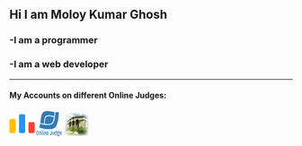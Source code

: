<h2>Hi I am <string>Moloy Kumar Ghosh</strong></h2>
<h3>-I am a programmer</h3>
<h3>-I am a web developer</h3>
<hr>
<h4>My Accounts on different Online Judges:<h4>

  <a href="https://codeforces.com/profile/moloy.ghosh"><img style="width:45px;height:45px" src="code-forces.png"></a>
  <a href="https://onlinejudge.org/index.php?option=com_onlinejudge&Itemid=8&page=show_authorstats&userid=1280837"><img style="width:45px;height:45px" src="UVa.png"></a>
  <a href="https://acm.timus.ru/author.aspx?id=341522"><img style="width:45px;height:45px" src="Timus.jpg"></a>
